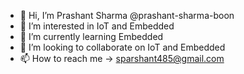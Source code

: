 - 👋 Hi, I’m Prashant Sharma @prashant-sharma-boon
- 👀 I’m interested in IoT and Embedded
- 🌱 I’m currently learning Embedded
- 💞️ I’m looking to collaborate on IoT and Embedded
- 📫 How to reach me -> sparshant485@gmail.com

<!---
prashant-sharma-boon/prashant-sharma-boon is a ✨ special ✨ repository because its `README.md` (this file) appears on your GitHub profile.
You can click the Preview link to take a look at your changes.
--->
